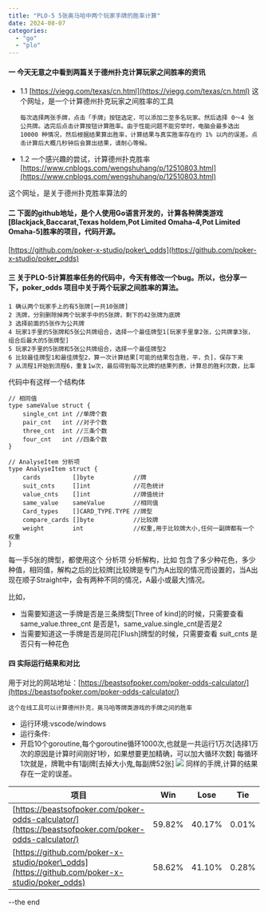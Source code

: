 ```yaml
---
title: "PLO-5 5张奥马哈中两个玩家手牌的胜率计算"
date: 2024-08-07
categories: 
  - "go"
  - "plo"
---
```


#### 一 今天无意之中看到两篇关于德州扑克计算玩家之间胜率的资讯

- 1.1 [https://viegg.com/texas/cn.html](https://viegg.com/texas/cn.html) 这个网址，是一个计算德州扑克玩家之间胜率的工具
    
    ```
    每次选择两张手牌，点击「手牌」按钮选定，可以添加二至多名玩家。然后选择 0～4 张公共牌。选完后点击计算按钮计算胜率。由于性能问题不能穷举时，电脑会最多选出 10000 种情况，然后根据结果算出胜率，计算结果与真实胜率存在约 1% 以内的误差。点击计算后大概几秒钟后会算出结果，请耐心等候。
    ```
    
- 1.2 一个感兴趣的尝试，计算德州扑克胜率 [https://www.cnblogs.com/wengshuhang/p/12510803.html](https://www.cnblogs.com/wengshuhang/p/12510803.html)
    

这个网址，是关于德州扑克胜率算法的

#### 二 下面的github地址，是个人使用Go语言开发的，计算各种牌类游戏\[Blackjack,Baccarat,Texas holdem,Pot Limited Omaha-4,Pot Limited Omaha-5\]胜率的项目，代码开源。

[https://github.com/poker-x-studio/poker\_odds](https://github.com/poker-x-studio/poker_odds)

#### 三 关于PLO-5计算胜率任务的代码中，今天有修改一个bug。所以，也分享一下，poker\_odds 项目中关于两个玩家之间胜率的算法。

```
1 确认两个玩家手上的有5张牌[一共10张牌]
2 洗牌，分别删除掉两个玩家手中的5张牌，剩下的42张牌为底牌
3 选择前面的5张作为公共牌
4 玩家1手里的5张牌和5张公共牌组合，选择一个最佳牌型1[玩家手里拿2张，公共牌拿3张，组合后最大的5张牌型]
5 玩家2手里的5张牌和5张公共牌组合，选择一个最佳牌型2
6 比较最佳牌型1和最佳牌型2，算一次计算结果[可能的结果包含胜，平，负]，保存下来
7 从流程1开始到流程6，重复1w次，最后得到每次比牌的结果列表，计算总的胜利次数，比率
```

代码中有这样一个结构体

```
// 相同值
type sameValue struct {
    single_cnt int //单牌个数
    pair_cnt   int //对子个数
    three_cnt  int //三条个数
    four_cnt   int //四条个数
}

// AnalyseItem 分析项
type AnalyseItem struct {
    cards         []byte           //牌
    suit_cnts     []int            //花色统计
    value_cnts    []int            //牌值统计
    same_value    sameValue        //相同值
    Card_types    []CARD_TYPE.TYPE //牌型
    compare_cards []byte           //比较牌
    weight        int              //权重,用于比较牌大小,任何一副牌都有一个权重
}
```

每一手5张的牌型，都使用这个 分析项 分析解构，比如 包含了多少种花色，多少种值，相同值，解构之后的比较牌\[比较牌是专门为A出现的情况而设置的，当A出现在顺子Straight中，会有两种不同的情况，A最小或最大\]情况。

比如，

- 当需要知道这一手牌是否是三条牌型\[Three of kind\]的时候，只需要查看 same\_value.three\_cnt 是否是1，same\_value.single\_cnt是否是2
- 当需要知道这一手牌是否是同花\[Flush\]牌型的时候，只需要查看 suit\_cnts 是否只有一种花色

#### 四 实际运行结果和对比

用于对比的网站地址：[https://beastsofpoker.com/poker-odds-calculator/](https://beastsofpoker.com/poker-odds-calculator/)

```
这个在线工具可以计算德州扑克，奥马哈等牌类游戏的手牌之间的胜率
```

- 运行环境:vscode/windows
- 运行条件:
- 开启10个goroutine,每个goroutine循环1000次,也就是一共运行1万次\[选择1万次的原因是计算时间刚好1秒，如果想要更加精确，可以加大循环次数\] 每循环1次就是，牌靴中有1副牌\[去掉大小鬼,每副牌52张\] ![](https://poker-x-studio.github.io/images/image_2024-08-07_14-58-50.png) 同样的手牌,计算的结果存在一定的误差。

| 项目 | Win | Lose | Tie |
| --- | --- | --- | --- |
| [https://beastsofpoker.com/poker-odds-calculator/](https://beastsofpoker.com/poker-odds-calculator/) | 59.82% | 40.17% | 0.01% |
| [https://github.com/poker-x-studio/poker\_odds](https://github.com/poker-x-studio/poker_odds) | 58.62% | 41.10% | 0.28% |

\--the end
